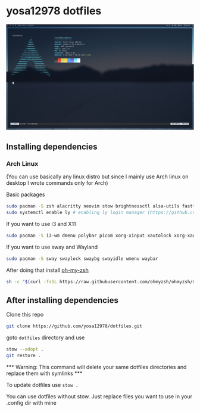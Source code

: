 # yosa12978 dotfiles

![Desktop](desktop.png)

## Installing dependencies

### Arch Linux

(You can use basically any linux distro but since I mainly use Arch linux on desktop I wrote commands only for Arch)

Basic packages

```bash
sudo pacman -S zsh alacritty neovim stow brightnessctl alsa-utils fastfetch ly tmux
sudo systemctl enable ly # enabling ly login manager (https://github.com/fairyglade/ly)
```

If you want to use i3 and X11

```bash
sudo pacman -S i3-wm dmenu polybar picom xorg-xinput xautolock xorg-xauth nitrogen flameshot slock
```

If you want to use sway and Wayland

```bash
sudo pacman -S sway swaylock swaybg swayidle wmenu waybar
```


After doing that install [oh-my-zsh](https://ohmyz.sh/#install)

```bash
sh -c "$(curl -fsSL https://raw.githubusercontent.com/ohmyzsh/ohmyzsh/master/tools/install.sh)"
```

## After installing dependencies

Clone this repo

```bash
git clone https://github.com/yosa12978/dotfiles.git
```

goto ```dotfiles``` directory and use

```bash
stow --adopt .
git restore .
```

*** Warning: This command will delete your same dotfiles directories and replace them with symlinks ***


To update dotfiles use ```stow .```

You can use dotfiles without stow. Just replace files you want to use in your .config dir with mine 
